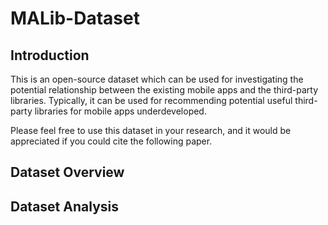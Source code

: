 # MALib-Dataset

## Introduction

This is an open-source dataset which can be used for investigating the potential relationship between the existing mobile apps and the third-party libraries. Typically, it can be used for recommending potential useful third-party libraries for mobile apps underdeveloped.

Please feel free to use this dataset in your research, and it would be appreciated if you could cite the following paper.

## Dataset Overview



## Dataset Analysis



